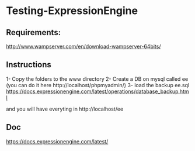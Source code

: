 # Testing-ExpressionEngine

## Requirements:
http://www.wampserver.com/en/download-wampserver-64bits/

## Instructions 
1- Copy the folders to the www directory
2- Create a DB on mysql called ee (you can do it here http://localhost/phpmyadmin/)
3- load the backup ee.sql https://docs.expressionengine.com/latest/operations/database_backup.html

and you will have everyting in http://localhost/ee

## Doc
https://docs.expressionengine.com/latest/
